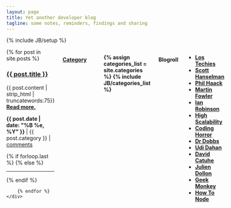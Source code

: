 ```yaml
---
layout: page
title: Yet another developer blog
tagline: some notes, reminders, findings and sharing
---
```

{% include JB/setup %}

<div class="row">
  <div class="nine columns">
    <div>
        {% for post in site.posts %}	
            <h3><a href="{{ post.url }}">{{ post.title }}</a></h3>
            <p>
                {{ post.content | strip_html | truncatewords:75}}
                <a href="{{ post.url }}"><strong>Read more.</strong></a><br/>
            </p>
            <p>
                <strong>
                    {{ post.date | date: "%B %e, %Y" }}
                </strong>
                | {{ post.category }}
                | <a href="http://thibaultlaurens.github.com{{ post.url }}/#disqus_thread" data-disqus-identifier="{{ post.url }}">comments</a>
            </p>
            {% if forloop.last %}
            {% else %}
                <hr>
            {% endif %}
            			
        {% endfor %}
    </div>
  </div>
  
  <div class="two columns offset-by-one">
              <a href="categories.html"><h4>Category</h4></a>
              <strong><ul>
                {% assign categories_list = site.categories %}
                {% include JB/categories_list %}
              </ul> </strong>
  </div>

  <div class="two columns offset-by-one">
              <h4>Blogroll</h4>
              <ul>
                  <strong><li><a target="_blank" title="Los Techies" href="http://lostechies.com/">Los Techies</a></li></strong>
                  <strong><li><a target="_blank" title="Scott Hanselman" href="http://www.hanselman.com/blog/">Scott Hanselman</a></li></strong>
                  <strong><li><a target="_blank" title="Haacked" href="http://haacked.com/">Phil Haack</a></li></strong>
                  <strong><li><a target="_blank" title="Martin Fowler" href="martinfowler.com">Martin Fowler</a></li></strong>
                  <strong><li><a target="_blank" title="Ian Robinson" href="iansrobinson.com">Ian Robinson</a></li></strong>
                  <strong><li><a target="_blank" title="High Scalability" href="http://highscalability.com/">High Scalability</a></li></strong>
                  <strong><li><a target="_blank" title="Coding Horror" href="http://www.codinghorror.com/blog/">Coding Horror</a></li></strong>
                  <strong><li><a target="_blank" title="Dr Dobbs" href="http://www.drdobbs.com/">Dr Dobbs</a></li></strong>
                  <strong><li><a target="_blank" title="Udi Dahan" href="http://www.udidahan.com/?blog=true">Udi Dahan</a></li></strong>
                  <strong><li><a target="_blank" title="David Catuhe" href="http://blogs.msdn.com/b/eternalcoding/">David Catuhe</a></li></strong>
                  <strong><li><a target="_blank" title="Julien Dollon" href="http://julien.dollon.net/">Julien Dollon</a></li></strong>
                  <strong><li><a target="_blank" title="Geek Monkey" href="http://geekmonkey.org/">Geek Monkey</a></li></strong>
                  <strong><li><a target="_blank" title="How To Node" href="http://howtonode.org/">How To Node</a></li></strong>
                  <!--<strong><li><a target="_blank" title="" href=""></a></li></strong>-->
              </ul>
  </div>

  

</div>

